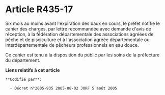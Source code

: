 # Article R435-17

Six mois au moins avant l'expiration des baux en cours, le préfet notifie le cahier des charges, par lettre recommandée avec
demande d'avis de réception, à la fédération départementale des associations agréées de pêche et de pisciculture et à
l'association agréée départementale ou interdépartementale de pêcheurs professionnels en eau douce.

Ce cahier est tenu à la disposition du public par les soins de la préfecture du département.

**Liens relatifs à cet article**

	**Codifié par**:

	  - Décret n°2005-935 2005-08-02 JORF 5 août 2005
